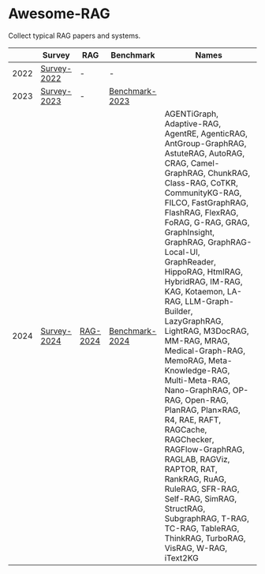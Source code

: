 # Awesome-RAG

Collect typical RAG papers and systems.


|      | **Survey**                    | **RAG**                 | **Benchmark**                       | **Names**                                                                                                                                                                                                                                                                                                                                                                                                                                                                                                                                                                                                                                                                                                                                                             |
|------|-------------------------------|-------------------------|-------------------------------------|-----------------------------------------------------------------------------------------------------------------------------------------------------------------------------------------------------------------------------------------------------------------------------------------------------------------------------------------------------------------------------------------------------------------------------------------------------------------------------------------------------------------------------------------------------------------------------------------------------------------------------------------------------------------------------------------------------------------------------------------------------------------------|
| 2022 | [Survey-2022](2022/survey.md) | -                       | -                                   |                                                                                                                                                                                                                                                                                                                                                                                                                                                                                                                                                                                                                                                                                                                                                                       |
| 2023 | [Survey-2023](2023/survey.md) | -                       | [Benchmark-2023](2023/benchmark.md) |                                                                                                                                                                                                                                                                                                                                                                                                                                                                                                                                                                                                                                                                                                                                                                       |
| 2024 | [Survey-2024](2024/survey.md) | [RAG-2024](2024/rag.md) | [Benchmark-2024](2024/benchmark.md) | AGENTiGraph, Adaptive-RAG, AgentRE, AgenticRAG, AntGroup-GraphRAG, AstuteRAG, AutoRAG, CRAG, Camel-GraphRAG, ChunkRAG, Class-RAG, CoTKR, CommunityKG-RAG, FILCO, FastGraphRAG, FlashRAG, FlexRAG, FoRAG, G-RAG, GRAG, GraphInsight, GraphRAG, GraphRAG-Local-UI, GraphReader, HippoRAG, HtmlRAG, HybridRAG, IM-RAG, KAG, Kotaemon, LA-RAG, LLM-Graph-Builder, LazyGraphRAG, LightRAG, M3DocRAG, MM-RAG, MRAG, Medical-Graph-RAG, MemoRAG, Meta-Knowledge-RAG, Multi-Meta-RAG, Nano-GraphRAG, OP-RAG, Open-RAG, PlanRAG, Plan×RAG, R4, RAE, RAFT, RAGCache, RAGChecker, RAGFlow-GraphRAG, RAGLAB, RAGViz, RAPTOR, RAT, RankRAG, RuAG, RuleRAG, SFR-RAG, Self-RAG, SimRAG, StructRAG, SubgraphRAG, T-RAG, TC-RAG, TableRAG, ThinkRAG, TurboRAG, VisRAG, W-RAG, iText2KG |



